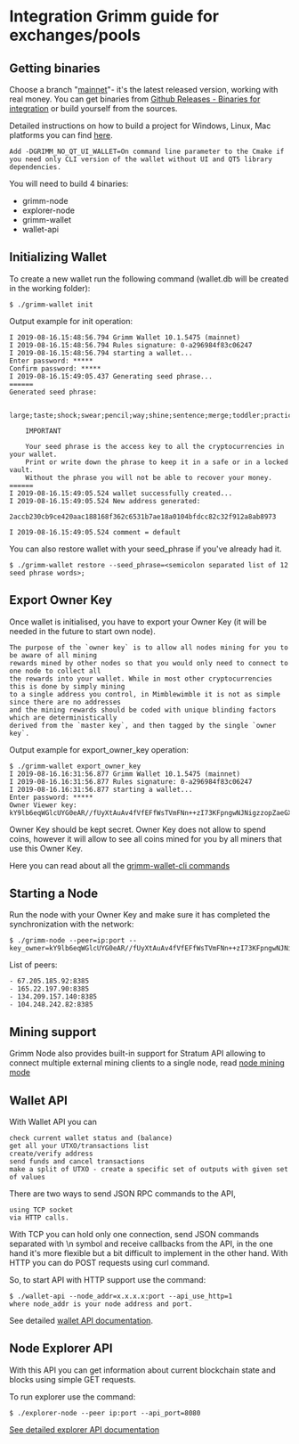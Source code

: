 # Integration Grimm guide for exchanges/pools

## Getting binaries

Сhoose a branch "[mainnet](https://github.com/freenetcoder/grimm/tree/mainnet)"- it's the latest released version, working with real money. You can get binaries from [Github Releases - Binaries for integration](https://github.com/freenetcoder/grimm/releases/tag/10.1dev1) or build yourself from the sources.

Detailed instructions on how to build a project for Windows, Linux, Mac platforms you can find [here](https://github.com/freenetcoder/Manifesto/blob/master/build.md).

    Add -DGRIMM_NO_QT_UI_WALLET=On command line parameter to the Cmake if you need only CLI version of the wallet without UI and QT5 library dependencies.

You will need to build 4 binaries:

- grimm-node
- explorer-node
- grimm-wallet
- wallet-api

## Initializing Wallet

To create a new wallet run the following command (wallet.db will be created in the working folder):
```
$ ./grimm-wallet init
```
Output example for init operation:

```
I 2019-08-16.15:48:56.794 Grimm Wallet 10.1.5475 (mainnet)
I 2019-08-16.15:48:56.794 Rules signature: 0-a296984f83c06247
I 2019-08-16.15:48:56.794 starting a wallet...
Enter password: *****
Confirm password: *****
I 2019-08-16.15:49:05.437 Generating seed phrase...
======
Generated seed phrase: 

	large;taste;shock;swear;pencil;way;shine;sentence;merge;toddler;practice;liar;

	IMPORTANT

	Your seed phrase is the access key to all the cryptocurrencies in your wallet.
	Print or write down the phrase to keep it in a safe or in a locked vault.
	Without the phrase you will not be able to recover your money.
======
I 2019-08-16.15:49:05.524 wallet successfully created...
I 2019-08-16.15:49:05.524 New address generated:

2accb230cb9ce420aac188168f362c6531b7ae18a0104bfdcc82c32f912a8ab8973

I 2019-08-16.15:49:05.524 comment = default
```
You can also restore wallet with your seed_phrase if you've already had it.
```
$ ./grimm-wallet restore --seed_phrase=<semicolon separated list of 12 seed phrase words>;
```
## Export Owner Key
Once wallet is initialised, you have to export your Owner Key (it will be needed in the future to start own node).
```
The purpose of the `owner key` is to allow all nodes mining for you to be aware of all mining 
rewards mined by other nodes so that you would only need to connect to one node to collect all
the rewards into your wallet. While in most other cryptocurrencies this is done by simply mining
to a single address you control, in Mimblewimble it is not as simple since there are no addresses
and the mining rewards should be coded with unique blinding factors which are deterministically 
derived from the `master key`, and then tagged by the single `owner key`.
```
Output example for export_owner_key operation:
```
$ ./grimm-wallet export_owner_key
I 2019-08-16.16:31:56.877 Grimm Wallet 10.1.5475 (mainnet)
I 2019-08-16.16:31:56.877 Rules signature: 0-a296984f83c06247
I 2019-08-16.16:31:56.877 starting a wallet...
Enter password: *****
Owner Viewer key: kY9lb6eqWGlcUYG0eAR//fUyXtAuAv4fVfEFfWsTVmFNn++zI73KFpngwNJNigzzopZaeGXNs9m5729lPLtvFY1Blyti/uRsOmNqdS7HqpRimr3OFWZyATboQ5UvnOQey3OWLa/6mQZdOT6F
```
Owner Key should be kept secret. Owner Key does not allow to spend coins, however it will allow to see all coins mined for you by all miners that use this Owner Кey.

Here you can read about all the [grimm-wallet-cli commands](https://github.com/freenetcoder/Manifesto/blob/master/wallet_cli_commands.md)

## Starting a Node

Run the node with your Owner Key and make sure it has completed the synchronization with the network:
```
$ ./grimm-node --peer=ip:port --key_owner=kY9lb6eqWGlcUYG0eAR//fUyXtAuAv4fVfEFfWsTVmFNn++zI73KFpngwNJNigzzopZaeGXNs9m5729lPLtvFY1Blyti/uRsOmNqdS7HqpRimr3OFWZyATboQ5UvnOQey3OWLa/6mQZdOT6F

```
List of peers:
```
- 67.205.185.92:8385
- 165.22.197.90:8385
- 134.209.157.140:8385
- 104.248.242.82:8385
```

## Mining support

Grimm Node also provides built-in support for Stratum API allowing to connect multiple external mining clients to a single node, read [node mining mode](https://github.com/freenetcoder/Manifesto/blob/master/node_mining_mode.md)

## Wallet API

With Wallet API you can

    check current wallet status and (balance)
    get all your UTXO/transactions list
    create/verify address
    send funds and cancel transactions
    make a split of UTXO - create a specific set of outputs with given set of values

There are two ways to send JSON RPC commands to the API,

    using TCP socket
    via HTTP calls.

With TCP you can hold only one connection, send JSON commands separated with \n symbol and receive callbacks from the API, in the one hand it's more flexible but a bit difficult to implement in the other hand. With HTTP you can do POST requests using curl command.

So, to start API with HTTP support use the command:
```
$ ./wallet-api --node_addr=x.x.x.x:port --api_use_http=1
where node_addr is your node address and port.
```
See detailed [wallet API documentation](https://github.com/freenetcoder/Manifesto/blob/master/api/wallet_api.md).

## Node Explorer API

With this API you can get information about current blockchain state and blocks using simple GET requests.

To run explorer use the command:
```
$ ./explorer-node --peer ip:port --api_port=8080
```
[See detailed explorer API documentation](https://github.com/freenetcoder/Manifesto/blob/master/api/explorer_api.md)
